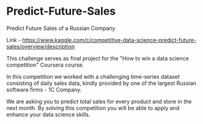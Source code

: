 # Predict-Future-Sales
Predict Future Sales of a Russian Company

Link - https://www.kaggle.com/c/competitive-data-science-predict-future-sales/overview/description

This challenge serves as final project for the "How to win a data science competition" Coursera course.

In this competition we worked with a challenging time-series dataset consisting of daily sales data, kindly provided by one of the largest Russian software firms - 1C Company. 

We are asking you to predict total sales for every product and store in the next month. By solving this competition you will be able to apply and enhance your data science skills.
